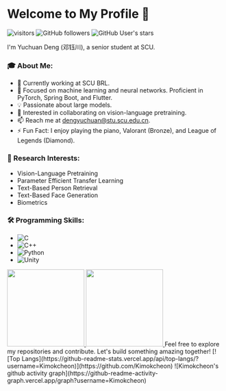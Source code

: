 # Welcome to My Profile 👋
![visitors](https://visitor-badge.glitch.me/badge?page_id=Kimokcheon&left_color=green&right_color=red)
![GitHub followers](https://img.shields.io/github/followers/Kimokcheon?logo=Github)
![GitHub User's stars](https://img.shields.io/github/stars/Kimokcheon?affiliations=OWNER%2CCOLLABORATOR&label=all%20stars&logo=Github)

I'm Yuchuan Deng (邓钰川), a senior student at SCU.

### 🎓 About Me:

- 🔭 Currently working at SCU BRL.
- 🌱 Focused on machine learning and neural networks. Proficient in PyTorch, Spring Boot, and Flutter.
- 💡 Passionate about large models.
- 👯 Interested in collaborating on vision-language pretraining.
- 📫 Reach me at dengyuchuan@stu.scu.edu.cn.
- ⚡ Fun Fact: I enjoy playing the piano, Valorant (Bronze), and League of Legends (Diamond).

### 🔭 Research Interests:

- Vision-Language Pretraining
- Parameter Efficient Transfer Learning
- Text-Based Person Retrieval
- Text-Based Face Generation
- Biometrics

### 🛠️ Programming Skills:

- ![C](https://img.shields.io/badge/-C-000?&logo=C)
- ![C++](https://img.shields.io/badge/-C++-000?&logo=c%2b%2b&logoColor=00599C)
- ![Python](https://img.shields.io/badge/-Python-000?&logo=Python)
- ![Unity](https://img.shields.io/badge/-Unity-000?&logo=Unity)

<a href="https://github.com/Kimokcheon">
  <img height="180em" src="https://github-readme-stats.vercel.app/api?username=Kimokcheon&count_private=true&show_icons=true&title_color=fff&icon_color=79ff97&text_color=9f9f9f&bg_color=151515" />
  <img height="180em" src="https://github-readme-stats.vercel.app/api/top-langs/?username=Kimokcheon&hide=html,javascript,css&title_color=fff&icon_color=79ff97&text_color=9f9f9f&bg_color=151515&layout=compact" />
</a>
Feel free to explore my repositories and contribute. Let's build something amazing together!
[![Top Langs](https://github-readme-stats.vercel.app/api/top-langs/?username=Kimokcheon)](https://github.com/Kimokcheon)
![Kimokcheon's github activity graph](https://github-readme-activity-graph.vercel.app/graph?username=Kimokcheon)
